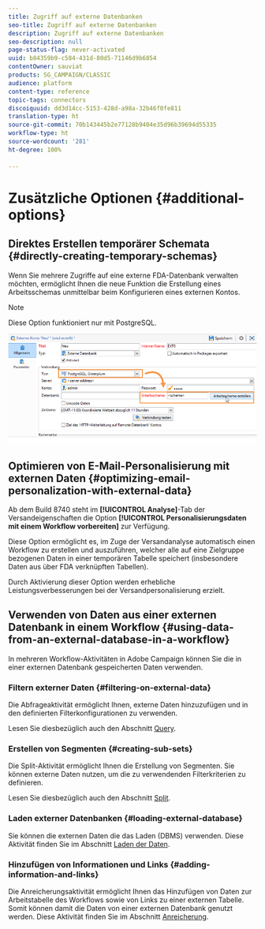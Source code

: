 ```yaml
---
title: Zugriff auf externe Datenbanken
seo-title: Zugriff auf externe Datenbanken
description: Zugriff auf externe Datenbanken
seo-description: null
page-status-flag: never-activated
uuid: b84359b9-c584-431d-80d5-71146d9b6854
contentOwner: sauviat
products: SG_CAMPAIGN/CLASSIC
audience: platform
content-type: reference
topic-tags: connectors
discoiquuid: dd3d14cc-5153-428d-a98a-32b46f0fe811
translation-type: ht
source-git-commit: 70b143445b2e77128b9404e35d96b39694d55335
workflow-type: ht
source-wordcount: '281'
ht-degree: 100%

---
```



# Zusätzliche Optionen {#additional-options}

<!--

## HTTP relay to a remote instance {#http-relay-to-a-remote-instance}

You can access external databases configured in remote instances using the HTTP protocol.

>[!NOTE]
>
>Not all SQL data types are supported by this feature. Blob data types are not supported at all. It is possible that other data types may not work depending on the targeted database (Timestamp on Microsoft SQL Server, for example). Please contact Adobe support for more information.

This simplifies transferring and synchronizing data between two instances. It also enables you to sidestep any tunneling between an instance and a remote database as well as the installation of the client layers to access this database. The destination instance can be a hosted instance.

>[!CAUTION]
>
>This option is only for facilitating data replication flows (ETL).   
>
>For example, it allows a cloud-hosted instance to have direct access to the data in an "on-premise" hosted database. However, it is not intended to allow targeting to be carried on an "on-premise" hosted database directly from the cloud.

To do this, you must configure the external accounts of the two instances so that the local instance can communicate with the remote instance using the HTTP protocol:

* Local instance: select the new **[!UICONTROL HTTP relay to a remote database]** connection type.

  In case of bulk load data transfer, also specify the buffer size. Select the compression option if you want to reduce the size of the transferred data.

  The **[!UICONTROL Data source]** must be defined with the following syntax: "nms:extAccount : `<internal_name_of_the_external_account>`"

  ![](assets/fda_over_http_1.png)

  >[!NOTE]
  >
  >We recommend that you use an HTTPS connection.

* Remote instance: in the FDA external account of the database accessed via the HTTP relay, check the Target of an **[!UICONTROL 'HTTP relay to a remote database' account option]**.

  ![](assets/fda_over_http_2.png)

The following example shows the new possible operating mode:

![](assets/schema_fda_over_http_2.png)

>[!CAUTION]
>
>The default database of the remote instance must be accessed via an external account as well.

This operating method avoids that the cleanup workflow of each instance deletes the work tables of the databases that use the instance as relay.

Thus, in the previous example, the cleanup workflow of the remote instance will not perform any action on the red FDA database as it is used by the local instance.

-->

## Direktes Erstellen temporärer Schemata {#directly-creating-temporary-schemas}

Wenn Sie mehrere Zugriffe auf eine externe FDA-Datenbank verwalten möchten, ermöglicht Ihnen die neue Funktion die Erstellung eines Arbeitsschemas unmittelbar beim Konfigurieren eines externen Kontos.

>[!NOTE]
>
>Diese Option funktioniert nur mit PostgreSQL.

![](assets/fda_work_table.png)

## Optimieren von E-Mail-Personalisierung mit externen Daten {#optimizing-email-personalization-with-external-data}

Ab dem Build 8740 steht im **[!UICONTROL Analyse]**-Tab der Versandeigenschaften die Option **[!UICONTROL Personalisierungsdaten mit einem Workflow vorbereiten]** zur Verfügung.

Diese Option ermöglicht es, im Zuge der Versandanalyse automatisch einen Workflow zu erstellen und auszuführen, welcher alle auf eine Zielgruppe bezogenen Daten in einer temporären Tabelle speichert (insbesondere Daten aus über FDA verknüpften Tabellen).

Durch Aktivierung dieser Option werden erhebliche Leistungsverbesserungen bei der Versandpersonalisierung erzielt.

## Verwenden von Daten aus einer externen Datenbank in einem Workflow {#using-data-from-an-external-database-in-a-workflow}

In mehreren Workflow-Aktivitäten in Adobe Campaign können Sie die in einer externen Datenbank gespeicherten Daten verwenden.

### Filtern externer Daten {#filtering-on-external-data}

Die Abfrageaktivität ermöglicht Ihnen, externe Daten hinzuzufügen und in den definierten Filterkonfigurationen zu verwenden.

Lesen Sie diesbezüglich auch den Abschnitt [Query](../../workflow/using/targeting-data.md#selecting-data).

### Erstellen von Segmenten {#creating-sub-sets}

Die Split-Aktivität ermöglicht Ihnen die Erstellung von Segmenten. Sie können externe Daten nutzen, um die zu verwendenden Filterkriterien zu definieren.

Lesen Sie diesbezüglich auch den Abschnitt [Split](../../workflow/using/split.md).

### Laden externer Datenbanken {#loading-external-database}

Sie können die externen Daten die das Laden (DBMS) verwenden. Diese Aktivität finden Sie im Abschnitt [Laden der Daten](../../workflow/using/data-loading--rdbms-.md).

### Hinzufügen von Informationen und Links {#adding-information-and-links}

Die Anreicherungsaktivität ermöglicht Ihnen das Hinzufügen von Daten zur Arbeitstabelle des Workflows sowie von Links zu einer externen Tabelle. Somit können damit die Daten von einer externen Datenbank genutzt werden. Diese Aktivität finden Sie im Abschnitt [Anreicherung](../../workflow/using/enrichment.md).
<!--

## Cloud Messaging - FDA synchronization {#cloud-messaging---fda-synchronization}

When the Cloud Messaging server and the Marketing server have not been synchronized for a long period, the volume of missing broadlogs on the Marketing server can be significant. To optimize broadlog synchronization via the FDA, the **NmsMidSourcing_LogsPeriodHour** option has been added. This allows a maximum period (expressed in hours) to be specified as to limit the number of broadlogs recovered every time the synchronization workflow is executed.

The option is to be added in the console, in the **[!UICONTROL Administration > Options]** node.

>[!CAUTION]
>
>This option must **only** be used for synchronizing a significant volume of broadlogs via the FDA.

>[!NOTE]
>
>The option is only taken into account if a last recovery date exists (**NmsMidSourcing_LastBroadLog_&#42;** option).

## Message Center - Read access on the XtkFolder table {#message-center---read-access-on-the-xtkfolder-table}

From build 8141 and above, manual action is necessary if Message Center uses the FDA as an archiving mode.

You need to grant read access on the XtKFolder table to the user linked with the external FDA account.

For a PostgreSQL database for example, the command is as follows:

```
GRANT SELECT ON XtkFolder TO DBUSER;
```

This user must have read access to the following tables:

* NmsBroadLogRtEvent
* NmsBroadLogBatchEvent
* NmsTrackingLogRtEvent
* NmsTrackingLogBatchEvent
* NmsRtEvent
* NmsBatchEvent
* NmsBroadLogMsg
* NmsTrackingUrl
* NmsDelivery
* NmsWebTrackingLog

>[!NOTE]
>
>This modification deletes the "Permission denied for relation xtkfolder" error message.

If the working schema selected in the external FDA account is not the out-of-the-box Neolane account, then this modification to the access rights is not necessary.

-->

